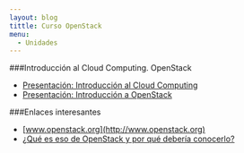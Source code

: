 ```yaml
---
layout: blog
tittle: Curso OpenStack
menu:
  - Unidades
---
```


###Introducción al Cloud Computing. OpenStack 

* [Presentación: Introducción al Cloud Computing](presentacion)
* [Presentación: Introducción a OpenStack](presentacion_openstack)

###Enlaces interesantes

* [www.openstack.org](http://www.openstack.org)
* [¿Qué es eso de OpenStack y por qué debería conocerlo?](http://albertomolina.wordpress.com/2013/11/25/que-es-eso-de-openstack-y-por-que-deberia-conocerlo/)
